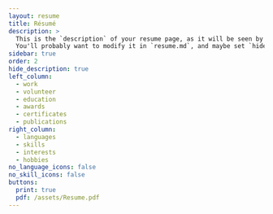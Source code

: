 ```yaml
---
layout: resume
title: Résumé
description: >
  This is the `description` of your resume page, as it will be seen by search engines.
  You'll probably want to modify it in `resume.md`, and maybe set `hide_description` to `true` in the front matter.
sidebar: true
order: 2
hide_description: true
left_column:
  - work
  - volunteer
  - education
  - awards
  - certificates
  - publications
right_column:
  - languages
  - skills
  - interests
  - hobbies
no_language_icons: false
no_skill_icons: false
buttons:
  print: true
  pdf: /assets/Resume.pdf
---
```

